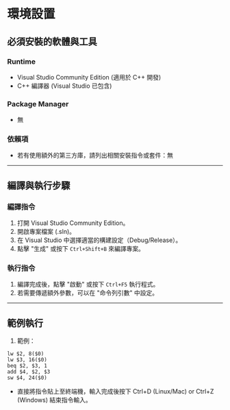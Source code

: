 # 環境設置

## 必須安裝的軟體與工具

### Runtime
- Visual Studio Community Edition (適用於 C++ 開發)
- C++ 編譯器 (Visual Studio 已包含)

### Package Manager
- 無

### 依賴項
- 若有使用額外的第三方庫，請列出相關安裝指令或套件：無
---

## 編譯與執行步驟

### 編譯指令
1. 打開 Visual Studio Community Edition。
2. 開啟專案檔案 (.sln)。
3. 在 Visual Studio 中選擇適當的構建設定（Debug/Release）。
4. 點擊 "生成" 或按下 `Ctrl+Shift+B` 來編譯專案。

### 執行指令
1. 編譯完成後，點擊 "啟動" 或按下 `Ctrl+F5` 執行程式。
2. 若需要傳遞額外參數，可以在 "命令列引數" 中設定。

---

## 範例執行

1. 範例：
```
lw $2, 8($0)
lw $3, 16($0) 
beq $2, $3, 1
add $4, $2, $3
sw $4, 24($0)
```
- 直接將指令貼上至終端機，輸入完成後按下 Ctrl+D (Linux/Mac) or Ctrl+Z (Windows) 結束指令輸入。
